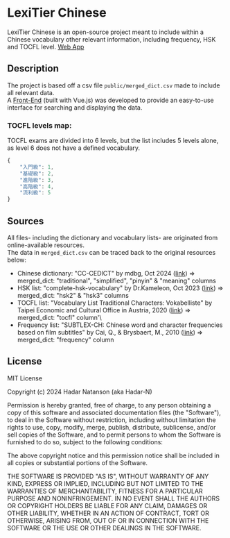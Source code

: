 # LexiTier Chinese

LexiTier Chinese is an open-source project meant to include within a Chinese vocabulary other relevant information, including frequency, HSK and TOCFL level. [Web App](https://lexitierchinese.netlify.app/)

## Description
The project is based off a csv file `public/merged_dict.csv` made to include all relevant data.\
A [Front-End](https://lexitierchinese.netlify.app/) (built with Vue.js) was developed to provide an easy-to-use interface for searching and displaying the data.

### TOCFL levels map:
TOCFL exams are divided into 6 levels, but the list includes 5 levels alone, as level 6 does not have a defined vocabulary.
```javascript
{
    "入門級": 1,
    "基礎級": 2,
    "進階級": 3,
    "高階級": 4,
    "流利級": 5
}
```

## Sources

All files- including the dictionary and vocabulary lists- are originated from online-available resources.\
The data in `merged_dict.csv` can be traced back to the original resources below:
- Chinese dictionary: "CC-CEDICT" by mdbg, Oct 2024 ([link](https://www.mdbg.net/chinese/dictionary?page=cc-cedict))
=> merged_dict: "traditional", "simplified", "pinyin" & "meaning" columns
- HSK list: "complete-hsk-vocabulary" by Dr.Kameleon, Oct 2023 ([link](https://github.com/drkameleon/complete-hsk-vocabulary))
=> merged_dict: "hsk2" & "hsk3" columns
- TOCFL list: "Vocabulary List Traditional Characters: Vokabelliste" by Taipei Economic and Cultural Office in Austria, 2020 ([link](https://www.roc-taiwan.org/at_de/post/634.html))
=> merged_dict: "tocfl" column'\
- Frequency list: "SUBTLEX-CH: Chinese word and character frequencies based on film subtitles" by Cai, Q., & Brysbaert, M., 2010 ([link](https://www.ugent.be/pp/experimentele-psychologie/en/research/documents/subtlexch))
=> merged_dict: "frequency" column


## License

MIT License

Copyright (c) 2024 Hadar Natanson (aka Hadar-N)

Permission is hereby granted, free of charge, to any person obtaining a copy
of this software and associated documentation files (the "Software"), to deal
in the Software without restriction, including without limitation the rights
to use, copy, modify, merge, publish, distribute, sublicense, and/or sell
copies of the Software, and to permit persons to whom the Software is
furnished to do so, subject to the following conditions:

The above copyright notice and this permission notice shall be included in all
copies or substantial portions of the Software.

THE SOFTWARE IS PROVIDED "AS IS", WITHOUT WARRANTY OF ANY KIND, EXPRESS OR
IMPLIED, INCLUDING BUT NOT LIMITED TO THE WARRANTIES OF MERCHANTABILITY,
FITNESS FOR A PARTICULAR PURPOSE AND NONINFRINGEMENT. IN NO EVENT SHALL THE
AUTHORS OR COPYRIGHT HOLDERS BE LIABLE FOR ANY CLAIM, DAMAGES OR OTHER
LIABILITY, WHETHER IN AN ACTION OF CONTRACT, TORT OR OTHERWISE, ARISING FROM,
OUT OF OR IN CONNECTION WITH THE SOFTWARE OR THE USE OR OTHER DEALINGS IN THE
SOFTWARE.
